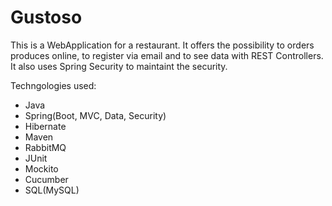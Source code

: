 # Gustoso
This is a WebApplication for a restaurant.
It offers the possibility to orders produces online, to register via email and to see data with REST Controllers.
It also uses Spring Security to maintaint the security.

Techngologies used:
- Java
- Spring(Boot, MVC, Data, Security)
- Hibernate
- Maven
- RabbitMQ
- JUnit
- Mockito
- Cucumber
- SQL(MySQL)

  
